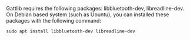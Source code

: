 Gattlib requires the following packages: libbluetooth-dev, libreadline-dev.
On Debian based system (such as Ubuntu), you can installed these packages with the following command: 

```
sudo apt install libbluetooth-dev libreadline-dev
```